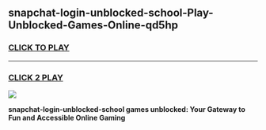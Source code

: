 
## snapchat-login-unblocked-school-Play-Unblocked-Games-Online-qd5hp
<h3>
<a href="https://premium76.site?title=snapchat-login-unblocked-school&ref=25A">CLICK TO PLAY</a></h3>
<hr>

<h3>
<a href="https://premium76.site?title=snapchat-login-unblocked-school&ref=25A">CLICK 2 PLAY</a>
  
</h3>

<a href="https://premium76.site?title=snapchat-login-unblocked-school&ref=25A"><img src="https://clearcache.store/games.png"></a>


**snapchat-login-unblocked-school games unblocked: Your Gateway to Fun and Accessible Online Gaming**
